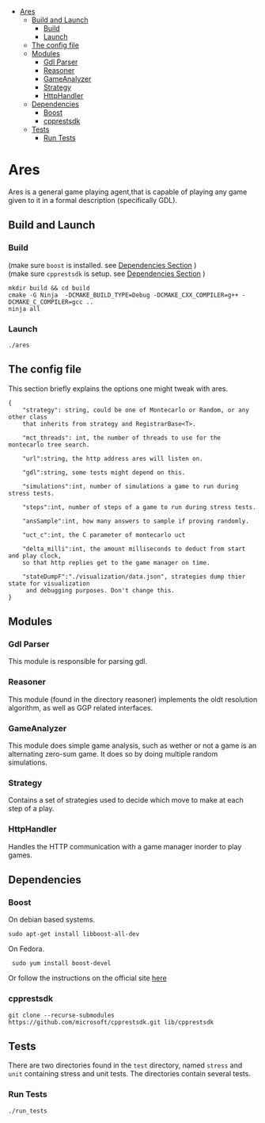 - [Ares](#ares)
  - [Build and Launch](#build-and-launch)
    - [Build](#build)
    - [Launch](#launch)
  - [The config file](#the-config-file)
  - [Modules](#modules)
    - [Gdl Parser](#gdl-parser)
    - [Reasoner](#reasoner)
    - [GameAnalyzer](#gameanalyzer)
    - [Strategy](#strategy)
    - [HttpHandler](#httphandler)
  - [Dependencies](#dependencies)
    - [Boost](#boost)
    - [cpprestsdk](#cpprestsdk)
  - [Tests](#tests)
    - [Run Tests](#run-tests)

# Ares

Ares is a general game playing agent,that is capable of playing any game given
to it in a formal description (specifically GDL).


## Build and Launch

### Build

(make sure `boost` is installed. see [Dependencies Section](#boost) ) <br/>
(make sure `cpprestsdk` is setup. see [Dependencies Section](#cpprestsdk) )

~~~
mkdir build && cd build
cmake -G Ninja  -DCMAKE_BUILD_TYPE=Debug -DCMAKE_CXX_COMPILER=g++ -DCMAKE_C_COMPILER=gcc ..
ninja all
~~~

### Launch

~~~
./ares
~~~

## The config file

This section briefly explains the options one might tweak with ares.

~~~
{
    "strategy": string, could be one of Montecarlo or Random, or any other class
    that inherits from strategy and RegistrarBase<T>.  

    "mct_threads": int, the number of threads to use for the montecarlo tree search.
    
    "url":string, the http address ares will listen on.
    
    "gdl":string, some tests might depend on this.

    "simulations":int, number of simulations a game to run during stress tests.

    "steps":int, number of steps of a game to run during stress tests.

    "ansSample":int, how many answers to sample if proving randomly.

    "uct_c":int, the C parameter of montecarlo uct

    "delta_milli":int, the amount milliseconds to deduct from start and play clock,
    so that http replies get to the game manager on time.
    
    "stateDumpF":"./visualization/data.json", strategies dump thier state for visualization
     and debugging purposes. Don't change this.
}

~~~

## Modules

### Gdl Parser

This module is responsible for parsing gdl.

### Reasoner

This module (found in the directory reasoner) implements the oldt resolution algorithm, as well as GGP related interfaces.

### GameAnalyzer

This module does simple game analysis, such as wether or not a game is an alternating zero-sum game. It does so by doing multiple random simulations.

### Strategy

Contains a set of strategies used to decide which move to make at each step of a play.

### HttpHandler

Handles the HTTP communication with a game manager inorder to play games.

## Dependencies

### Boost
   
   On debian based systems.

   `sudo apt-get install libboost-all-dev`

   On Fedora.

   ` sudo yum install boost-devel`

   Or follow the instructions on the official site [here](http://www.boost.org/doc/libs/1_42_0/more/getting_started/unix-variants.html#easy-build-and-install)
   
### cpprestsdk

`git clone --recurse-submodules https://github.com/microsoft/cpprestsdk.git lib/cpprestsdk`

## Tests

There are two directories found in the `test` directory, named `stress` and `unit` containing stress and unit tests. The directories contain several tests. 

### Run Tests

~~~
./run_tests
~~~

